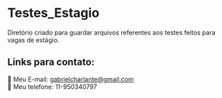 # Testes_Estagio
Diretório criado para guardar arquivos referentes aos testes feitos para vagas de estágio.

## Links para contato:

:e-mail: Meu E-mail: gabrielcharlante@gmail.com <br>
:iphone: Meu telefone: 11-950340797

